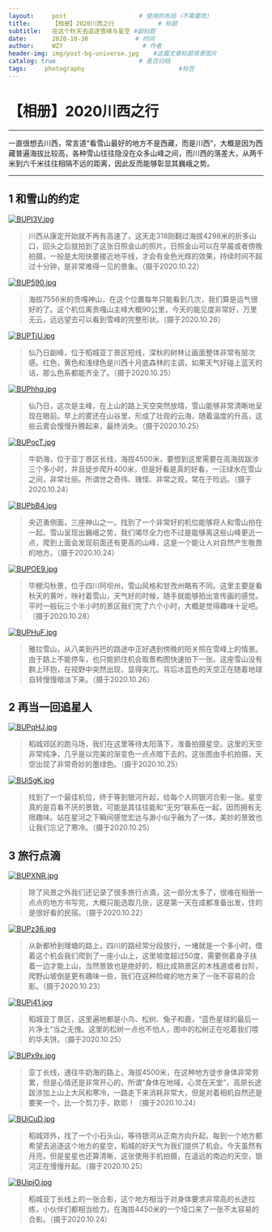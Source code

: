 ```yaml
---
layout:     post                    # 使用的布局（不需要改）
title:      【相册】2020川西之行            # 标题 
subtitle:   在这个秋天去追逐雪峰与星空 #副标题
date:       2020-10-30             # 时间
author:     WZY                      # 作者
header-img: img/post-bg-universe.jpg    #这篇文章标题背景图片
catalog: true                       # 是否归档
tags:     photography                          #标签
--- 
```


# 【相册】2020川西之行

***

一直很想去川西，常言道“看雪山最好的地方不是西藏，而是川西”，大概是因为西藏普遍海拔比较高，各种雪山往往隐没在众多山峰之间，而川西的落差大，从两千米到六千米往往相隔不远的距离，因此反而能够彰显其巍峨之势。

***

## 1 和雪山的约定

[![BUPI3V.jpg](https://s1.ax1x.com/2020/10/31/BUPI3V.jpg)](https://imgchr.com/i/BUPI3V)
> 川西从康定开始就不再有高速了，这天走318刚翻过海拔4298米的折多山口，回头之后就拍到了这张日照金山的照片。日照金山可以在早晨或者傍晚拍摄，一般是太阳快要接近地平线，才会有金色光辉的效果，持续时间不超过十分钟，是非常难得一见的景象。（摄于2020.10.22）

[![BUP590.jpg](https://s1.ax1x.com/2020/10/31/BUP590.jpg)](https://imgchr.com/i/BUP590)
> 海拔7556米的贡嘎神山，在这个位置每年只能看到几次，我们算是运气很好的了。这个机位离贡嘎山主峰大概90公里，今天的能见度非常好，万里无云，远远望去可以看到雪峰的完整形状。（摄于2020.10.26）

[![BUPTjU.jpg](https://s1.ax1x.com/2020/10/31/BUPTjU.jpg)](https://imgchr.com/i/BUPTjU)
> 仙乃日副峰，位于稻城亚丁景区短线，深秋的树林让画面整体非常有层次感。红色，黄色和浅绿色是川西十月底森林的主调，如果天气好碰上蓝天的话，那么色系都能齐全了。（摄于2020.10.25）

[![BUPhhq.jpg](https://s1.ax1x.com/2020/10/31/BUPhhq.jpg)](https://imgchr.com/i/BUPhhq)
> 仙乃日，这次是主峰，在上山的路上天空突然放晴，雪山能够非常清晰地呈现在眼前。早上的雾还在山谷里，形成了壮观的云海，随着温度的升高，这些云雾会慢慢升腾起来，最终消失。（摄于2020.10.25）

[![BUPocT.jpg](https://s1.ax1x.com/2020/10/31/BUPocT.jpg)](https://imgchr.com/i/BUPocT)
> 牛奶海，位于亚丁景区长线，海拔4500米，要想到这里需要在高海拔跋涉三个多小时，并且徒步爬升400米，但是好看是真的好看，一汪绿水在雪山之间，非常壮丽。所谓世之奇伟、瑰怪、非常之观，常在于险远。（摄于2020.10.24）

[![BUPbB4.jpg](https://s1.ax1x.com/2020/10/31/BUPbB4.jpg)](https://imgchr.com/i/BUPbB4)
> 央迈勇侧面，三座神山之一。找到了一个非常好的机位能够将人和雪山拍在一起。雪山呈现出巍峨之势，我们竭尽全力也不过是能够离这些山峰更近一点，爬到上面会发现前面还有更高的山峰，这是一个能让人对自然产生敬畏的地方。（摄于2020.10.24）

[![BUPOE9.jpg](https://s1.ax1x.com/2020/10/31/BUPOE9.jpg)](https://imgchr.com/i/BUPOE9)
> 毕棚沟秋景，位于四川阿坝州，雪山风格和甘孜州略有不同。这里主要是看秋天的黄叶，映衬着雪山，天气好的时候，随手就能够拍出宣传画的感觉。平时一般玩三个半小时的景区我们完了六个小时，大概是觉得趣味十足吧。（摄于2020.10.28）

[![BUPHuF.jpg](https://s1.ax1x.com/2020/10/31/BUPHuF.jpg)](https://imgchr.com/i/BUPHuF)
> 雅拉雪山，从八美到丹巴的路途中正好遇到傍晚的阳关照在雪峰上的情景。由于路上不能停车，也只能抓住机会取景构图快速拍下一张。这座雪山没有群上环抱，在视野中突然出现，显得突兀。背后冰蓝色的天空正在随着地球自转慢慢暗淡下来。（摄于2020.10.26）


## 2 再当一回追星人

[![BUPqHJ.jpg](https://s1.ax1x.com/2020/10/31/BUPqHJ.jpg)](https://imgchr.com/i/BUPqHJ)
> 稻城郊区的跑马场，我们在这里等待太阳落下，准备拍摄星空。这里的天空非常纯净，几乎是以完美的渐变色一点点暗下去的。这张图由手机拍摄，天空出现了非常奇妙的墨绿色。（摄于2020.10.25）

[![BUiSgK.jpg](https://s1.ax1x.com/2020/10/31/BUiSgK.jpg)](https://imgchr.com/i/BUiSgK)
> 找到了一个最佳机位，终于等到银河升起，给每个人同银河合影一张。星空真的是百看不厌的景致，可能是其往往能和“无穷”联系在一起，因而拥有无限趣味。站在星河之下瞬间感觉宏达与渺小似乎融为了一体，美妙的景致也让我们忘记了寒冷。（摄于2020.10.25）

## 3 旅行点滴

[![BUPXNR.jpg](https://s1.ax1x.com/2020/10/31/BUPXNR.jpg)](https://imgchr.com/i/BUPXNR)
> 除了风景之外我们还记录了很多旅行点滴，这一部分太多了，很难在相册一点点的地方书写完，大概只能选取几张，这是第一天在成都准备出发，住的是很好看的民宿。（摄于2020.10.22）

[![BUPz36.jpg](https://s1.ax1x.com/2020/10/31/BUPz36.jpg)](https://imgchr.com/i/BUPz36)
> 从新都桥到理塘的路上，四川的路经常分段放行，一堵就是一个多小时，借着这个机会我们爬到了一座小山上，这里坡度超过50度，需要侧着身子扶着一边才能上山，当然景致也是绝好的，相比成熟景区的木栈道或者台阶，爬野山坡倒是更有趣味一些，我们在这种险峻的地方来了一张不容易的合影。（摄于2020.10.23）

[![BUPj41.jpg](https://s1.ax1x.com/2020/10/31/BUPj41.jpg)](https://imgchr.com/i/BUPj41)
> 稻城亚丁景区，这里遍地都是小鸟、松树、兔子和鹿，“蓝色星球的最后一片净土”当之无愧。这里的松树一点也不怕人，图中的松树正在吃着我们喂的华夫饼。（摄于2020.10.25）

[![BUPx9x.jpg](https://s1.ax1x.com/2020/10/31/BUPx9x.jpg)](https://imgchr.com/i/BUPx9x)
> 亚丁长线，通往牛奶海的路上，海拔4500米，在这种地方徒步身体非常劳累，但是心情还是非常开心的，所谓“身体在地域，心灵在天堂”，高原长途跋涉加上山上大风和寒冷，一路走下来消耗非常大，但是对着相机自然还是要笑一个，比一个剪刀手，欧耶！（摄于2020.10.24）

[![BUiCuD.jpg](https://s1.ax1x.com/2020/10/31/BUiCuD.jpg)](https://imgchr.com/i/BUiCuD)
> 稻城郊外，找了一个小石头山，等待银河从正南方向升起。每到一个地方都希望去追逐这个地方的星空，稻城的好天气为我们提供了机会。今天虽然有月亮，但是星星也还算清晰，这张使用手机拍摄，在遥远的南边的天空，银河正在慢慢升起。（摄于2020.10.25）

[![BUipjO.jpg](https://s1.ax1x.com/2020/10/31/BUipjO.jpg)](https://imgchr.com/i/BUipjO)
> 稻城亚丁长线上的一张合影，这个地方相当于对身体要求非常高的长途拉练，小伙伴们都相当给力。在海拔4450米的一个垭口来了一张不太容易的合影。（摄于2020.10.24）